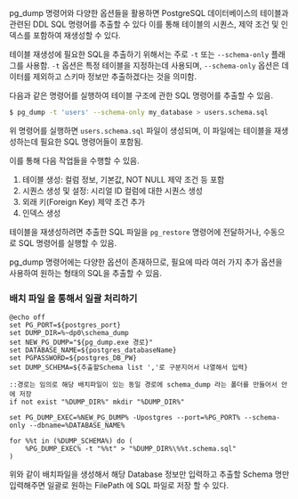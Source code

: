 
pg_dump 명령어와 다양한 옵션들을 활용하면 PostgreSQL 데이터베이스의 테이블과 관련된 DDL SQL 명령어를 추출할 수 있다 
이를 통해 테이블의 시퀀스, 제약 조건 및 인덱스를 포함하여 재생성할 수 있다.

테이블 재생성에 필요한 SQL을 추출하기 위해서는 주로 `-t` 또는 `--schema-only` 플래그를 사용함.
 `-t` 옵션은 특정 테이블을 지정하는데 사용되며, `--schema-only` 옵션은 데이터를 제외하고 스키마 정보만 추출하겠다는 것을 의미함.

다음과 같은 명령어를 실행하여 테이블 구조에 관한 SQL 명령어를 추출할 수 있음.

```bash
$ pg_dump -t 'users' --schema-only my_database > users.schema.sql
```

위 명령어를 실행하면 `users.schema.sql` 파일이 생성되며, 이 파일에는 테이블을 재생성하는데 필요한 SQL 명령어들이 포함됨.

이를 통해 다음 작업들을 수행할 수 있음.

1.  테이블 생성: 컬럼 정보, 기본값, NOT NULL 제약 조건 등 포함
2.  시퀀스 생성 및 설정: 시리얼 ID 컬럼에 대한 시퀀스 생성
3.  외래 키(Foreign Key) 제약 조건 추가
4.  인덱스 생성

테이블을 재생성하려면 추출한 SQL 파일을 `pg_restore` 명령어에 전달하거나, 수동으로 SQL 명령어를 실행할 수 있음.

pg_dump 명령어에는 다양한 옵션이 존재하므로, 필요에 따라 여러 가지 추가 옵션을 사용하여 원하는 형태의 SQL을 추출할 수 있음. 

### 배치 파일 을 통해서 일괄 처리하기


```shell
@echo off
set PG_PORT=${postgres_port}
set DUMP_DIR=%~dp0\schema_dump
set NEW_PG_DUMP="${pg_dump.exe 경로}"
set DATABASE_NAME=${postgres_databaseName}
set PGPASSWORD=${postgres_DB_PW}
set DUMP_SCHEMA=${추출할Schema list ','로 구분지어서 나열해서 입력}

::경로는 임의로 해당 배치파일이 있는 동일 경로에 schema_dump 라는 폴더를 만들어서 안에 저장
if not exist "%DUMP_DIR%" mkdir "%DUMP_DIR%"

set PG_DUMP_EXEC=%NEW_PG_DUMP% -Upostgres --port=%PG_PORT% --schema-only --dbname=%DATABASE_NAME%

for %%t in (%DUMP_SCHEMA%) do (
    %PG_DUMP_EXEC% -t "%%t" > "%DUMP_DIR%\%%t.schema.sql"
)

```

위와 같이 배치파일을 생성해서 해당 Database 정보만 입력하고 추출할 Schema 명만 입력해주면 일괄로 원하는 FilePath 에 SQL 파일로 저장 할 수 있다.